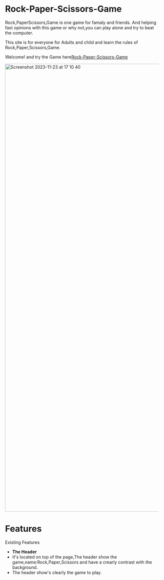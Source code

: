 # Rock-Paper-Scissors-Game
Rock,PaperScissors,Game is one game for famaly and friends. And helping fast opinions with this game or why not,you can play alone and try to beat the computer.

This site is for everyone for Adults and child and learn the rules of Rock,Paper,Scissors,Game.

Welcome! and try the Game here[Rock-Paper-Scissors-Game](https://giacoren6.github.io/Rock-Paper-Scissors-Game/)

<img width="1469" alt="Screenshot 2023-11-23 at 17 10 40" src="https://github.com/giacoren6/Rock-Paper-Scissors-Game/assets/142323106/62cb8268-a88d-4b0f-b3b5-776f45bf7488">

# Features
Existing Features
- __The Header__
- It's located on top of the page,The header show the game,name:Rock,Paper,Scissors and have a crearly contrast with the background.
- The header show's clearly the game to play.




